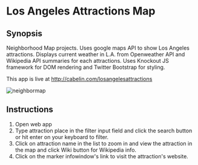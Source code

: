# Los Angeles Attractions Map

## Synopsis

Neighborhood Map projects. Uses google maps API to show Los Angeles attractions.
Displays current weather in L.A. from Openweather API and Wikipedia API summaries for each attractions. 
Uses Knockout JS framework for DOM rendering and Twitter Bootstrap for styling.

This app is live at http://cabelin.com/losangelesattractions

![neighbormap](http://cabelin.com/losangelesattractions/images/screenshot.jpg)

## Instructions

1. Open web app
2. Type attraction place in the filter input field and click the search button or hit enter on your keyboard to filter.
3. Click on attraction name in the list to zoom in and view the attraction in the map and click Wiki button for Wikipedia info.
4. Click on the marker infowindow's link to visit the attraction's website.
